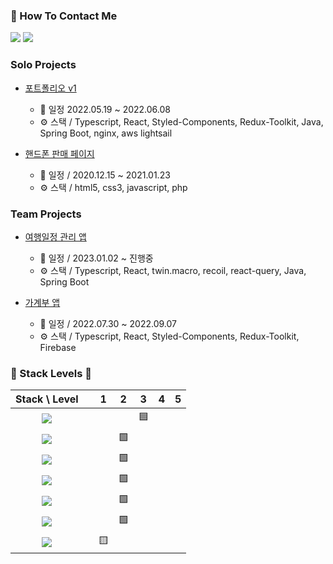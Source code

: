 ### 👀 How To Contact Me
[![](https://img.shields.io/badge/TechBlog-20C997?&style=style=for-the-badge&logo=Velog&logoColor=white)](https://velog.io/@song961003)
[![](https://img.shields.io/badge/SendMail-EA4335?&style=style=for-the-badge&logo=Gmail&logoColor=white)](mailto:song961003@gmail.com)
### Solo Projects
- [포트폴리오 v1](https://github.com/Doosies/portfolio/)
  - 📆 일정 2022.05.19 ~ 2022.06.08
  - ⚙️ 스택 / Typescript, React, Styled-Components, Redux-Toolkit, Java, Spring Boot, nginx, aws lightsail 
  
- [핸드폰 판매 페이지](https://github.com/Doosies/ppap/)
  - 📆 일정 / 2020.12.15 ~ 2021.01.23
  - ⚙️ 스택 / html5, css3, javascript, php

### Team Projects
- [여행일정 관리 앱](https://github.com/preCrew/preTravel)
  - 📆 일정 / 2023.01.02 ~ 진행중
  - ⚙️ 스택 / Typescript, React, twin.macro, recoil, react-query, Java, Spring Boot
  
- [가계부 앱](https://github.com/preCrew/account_book)
  - 📆 일정 / 2022.07.30 ~ 2022.09.07  
  - ⚙️ 스택 / Typescript, React, Styled-Components, Redux-Toolkit, Firebase 


### 💪 Stack Levels 💪
|Stack \ Level|| 1 | 2 | 3 | 4 | 5|
|:---:|:---:|:---:|:---:|:---:|:---:|:---:|
![](https://img.shields.io/badge/Javascript-F7DF1E?&style=style=for-the-badge&logo=Javascript&logoColor=white)||  |  | 🟦 |  |  |
![](https://img.shields.io/badge/Typescript-3178C6?&style=style=for-the-badge&logo=Typescript&logoColor=white)||  | 🟩 |  |  |  |
![](https://img.shields.io/badge/Html5-E34F26?&style=style=for-the-badge&logo=Html5&logoColor=white)          ||  | 🟩 |  |  |  |
![](https://img.shields.io/badge/Css3-1572B6?&style=style=for-the-badge&logo=Css3&logoColor=white)            ||  | 🟩 |  |  |  |
![](https://img.shields.io/badge/React-61DAFB?&style=style=for-the-badge&logo=React&logoColor=white)          ||  | 🟩 |  |  |  |
![](https://img.shields.io/badge/Redux-764ABC?&style=style=for-the-badge&logo=Redux&logoColor=white)          ||  | 🟩 |  |  |  |
![](https://img.shields.io/badge/MySQL-4479A1?&style=style=for-the-badge&logo=MySQL&logoColor=white)          || 🟨 |  |  |  |  |
